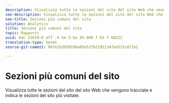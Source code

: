 ```yaml
---
description: Visualizza tutte le sezioni del sito del sito Web che vengono tracciate e indica le sezioni del sito più visitate.
seo-description: Visualizza tutte le sezioni del sito del sito Web che vengono tracciate e indica le sezioni del sito più visitate.
seo-title: Sezioni più comuni del sito
solution: Analytics
title: Sezioni più comuni del sito
topic: Rapporti
uuid: bdc 23670-0 aff -4 be 5-be 45-909 f 63 f 68222
translation-type: tm+mt
source-git-commit: 86fe1b3650100a05e52fb2102134fee515c871b1

---
```



# Sezioni più comuni del sito

Visualizza tutte le sezioni del sito del sito Web che vengono tracciate e indica le sezioni del sito più visitate.

